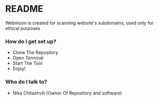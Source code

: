 # README #

Webmoon is created for scanning website's subdomains, used only for ethical purposes


### How do I get set up? ###

* Clone The Repository
* Open Terminal
* Start The Tool
* Enjoy!

### Who do I talk to? ###

* Nika Chitashvili (Owner Of Repository and software)